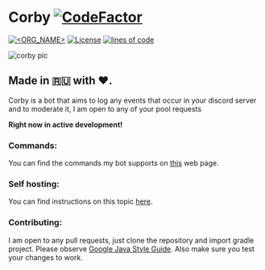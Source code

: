 # Corby [![CodeFactor](https://www.codefactor.io/repository/github/corby-dev/corby/badge)](https://www.codefactor.io/repository/github/corby-dev/corby)
[![<ORG_NAME>](https://circleci.com/gh/corby-dev/corby.svg?style=svg)](https://circleci.com/gh/corby-dev/corby)
[![License](https://img.shields.io/badge/License-BSD%203--Clause-blue.svg)](https://opensource.org/licenses/BSD-3-Clause)
[![lines of code](https://img.shields.io/tokei/lines/github/corby-dev/corby)](https://github.com/corby-dev/corby)

![corby pic](https://raw.githubusercontent.com/d1snin/corby/development/src/main/resources/corby-header.png)

## Made in 🇷🇺 with ❤️.

Corby is a bot that aims to log any events that occur in your discord server and to moderate it, I am open to any of your pool requests

**Right now in active development!**

### Commands:
You can find the commands my bot supports on [this](https://d1snin.xyz/corby/) web page.

### Self hosting:
You can find instructions on this topic [here](https://github.com/d1snin/corby/blob/dev/SELF_HOSTING.md).

### Contributing:
I am open to any pull requests, just clone the repository and import gradle project.
Please observe [Google Java Style Guide](https://google.github.io/styleguide/javaguide.html). 
Also make sure you test your changes to work.
